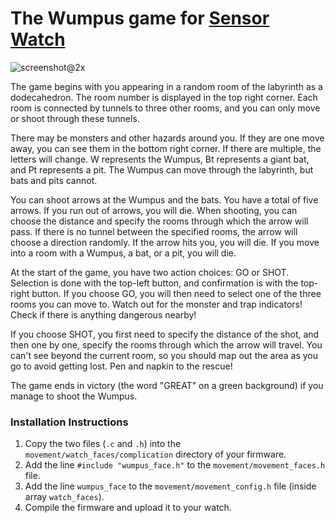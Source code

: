 # The Wumpus game for [Sensor Watch](https://github.com/joeycastillo/Sensor-Watch)

![screenshot@2x](https://github.com/user-attachments/assets/d432ff68-15f9-4654-850f-7845c071c5a7)

The game begins with you appearing in a random room of the labyrinth as a dodecahedron. The room number is displayed in the top right corner. Each room is connected by tunnels to three other rooms, and you can only move or shoot through these tunnels.

There may be monsters and other hazards around you. If they are one move away, you can see them in the bottom right corner. If there are multiple, the letters will change. W represents the Wumpus, Bt represents a giant bat, and Pt represents a pit. The Wumpus can move through the labyrinth, but bats and pits cannot.

You can shoot arrows at the Wumpus and the bats. You have a total of five arrows. If you run out of arrows, you will die. When shooting, you can choose the distance and specify the rooms through which the arrow will pass. If there is no tunnel between the specified rooms, the arrow will choose a direction randomly. If the arrow hits you, you will die. If you move into a room with a Wumpus, a bat, or a pit, you will die.

At the start of the game, you have two action choices: GO or SHOT. Selection is done with the top-left button, and confirmation is with the top-right button. If you choose GO, you will then need to select one of the three rooms you can move to. Watch out for the monster and trap indicators! Check if there is anything dangerous nearby!

If you choose SHOT, you first need to specify the distance of the shot, and then one by one, specify the rooms through which the arrow will travel. You can't see beyond the current room, so you should map out the area as you go to avoid getting lost. Pen and napkin to the rescue!

The game ends in victory (the word "GREAT" on a green background) if you manage to shoot the Wumpus.

### Installation Instructions

1. Copy the two files (`.c` and `.h`) into the `movement/watch_faces/complication` directory of your firmware.
2. Add the line `#include "wumpus_face.h"` to the `movement/movement_faces.h` file.
3. Add the line `wumpus_face` to the `movement/movement_config.h` file (inside array `watch_faces`).
4. Compile the firmware and upload it to your watch.
